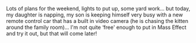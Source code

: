 Lots of plans for the weekend, lights to put up, some yard work... but today, my daughter is napping, my son is keeping himself very busy with a new remote control car that has a built in video camera (he is chasing the kitten around the family room)... I'm not quite &#8216;free' enough to put in Mass Effect and try it out, but that will come later!